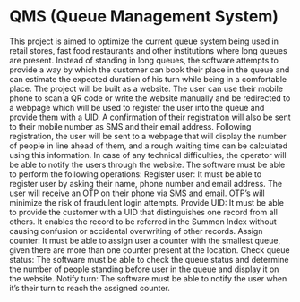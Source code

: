 # QMS (Queue Management System)
This project is aimed to optimize the current queue system being used in retail
stores, fast food restaurants and other institutions where long queues are present.
Instead of standing in long queues, the software attempts to provide a way by which
the customer can book their place in the queue and can estimate the expected
duration of his turn while being in a comfortable place. The project will be built as a
website. The user can use their mobile phone to scan a QR code or write the website
manually and be redirected to a webpage which will be used to register the user into
the queue and provide them with a UID. A confirmation of their registration will also
be sent to their mobile number as SMS and their email address. Following
registration, the user will be sent to a webpage that will display the number of people
in line ahead of them, and a rough waiting time can be calculated using this
information. In case of any technical difficulties, the operator will be able to notify the
users through the website.
The software must be able to perform the following operations:
Register user: It must be able to register user by asking their name, phone number
and email address. The user will receive an OTP on their phone via SMS and email.
OTP’s will minimize the risk of fraudulent login attempts.
Provide UID: It must be able to provide the customer with a UID that distinguishes
one record from all others. It enables the record to be referred in the Summon Index
without causing confusion or accidental overwriting of other records.
Assign counter: It must be able to assign user a counter with the smallest queue,
given there are more than one counter present at the location.
Check queue status: The software must be able to check the queue status and
determine the number of people standing before user in the queue and display it on
the website.
Notify turn: The software must be able to notify the user when it’s their turn to reach
the assigned counter.
